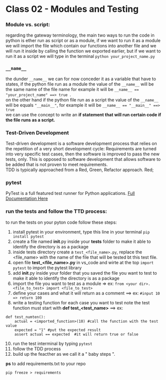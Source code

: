 # Class 02 - Modules and Testing

### Module vs. script:
regarding the gateway terminology, the main two ways to run the code in python is ether run as script or as a module, if we want to run it as a module we will import the file which contain our functions into another file and we will run it inside by calling the function we exported earlier,  but if we want to run it as a script we will type in the terminal `python your_project_name.py`  

### `__name__`
the dunder `__name__` we can for now conceder it as a variable that have to states, if the python file run as a module the value of the `__name__` will be the same name of the file name for example it will be  `__name__ == "your_project_name" ==> true `.   
on the other hand if the python file run as a script the value of the `__name__` will be equals `"__main__"`, for example it will be  `__name__ == "__main__" ==> true`  
we can use the concept to write an **if statement that will run certain code if the file runs as a script.**

### Test-Driven Development
Test-driven development is a software development process that relies on the repetition of a very short development cycle: Requirements are turned into very specific test cases, then the software is improved to pass the new tests, only. This is opposed to software development that allows software to be added that is not proven to meet requirements.   
TDD is typically approached from a Red, Green, Refactor approach. Red;

### pytest
PyTest is a full featured test runner for Python applications. [Full Documentation Here](https://docs.pytest.org/en/latest/contents.html#toc)

### run the tests and follow the **TTD** process:
to run the tests on your pyton code follow these steps:
1. install pytest in your environment, type this line in your terminal `pip install pytest`
2. create a file named  __init__.py inside your **tests** folder to make it able to identify the directory is as a package 
3. inside tests directory create a `test_<file_name>.py`, replace the <file_name> with the name of the file that will be tested bt this test file.
4. open file **test_<file_name>.py** in vs_code and wirte at the top `import pytest` to import the pytest library 
5. add  __init__.py inside your folder that you saved the file you want to test to make it able to identify the directory is as a package 
6. import the file you want to test as a module => ex: `from <your dir>.<file_to_test> import <file_to_test>`
7. define your cases and what it will return as a comment ==> ex: `#input 10  => return 100` 
8. write a testing function for each case you want to test note the test function must start with **def test_<test_name>**  ==> ex: 
```
def test_numten():
    actual = <imported_function>(10) #call the function with the test value
    expected = "1" #put the expected result 
    assert actual == expected  #it will return true or false 
```
10. run the test interminal by typing `pytest`
11. follow the TDD process 
12. build up the feacther as we call it a " baby steps ".

**ps** to add requirements.txt to your repo
```
pip freeze > requirements
```



  
